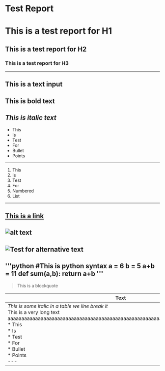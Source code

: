 # Test Report
# This is a test report for H1
## This is a test report for H2
### This is a test report for H3
---
This is a text input
---
**This is bold text**
---
*This is italic text*
---
* This
* Is
* Test
* For
* Bullet
* Points
---
1. This
2. Is
3. Test
4. For
5. Numbered
6. List
---
[This is a link](https://www.google.com/)
---
![alt text](./image.png 'Test Image')
---
![Test for alternative text](./non_existent_image.png 'Non existent image')
---
'''python
 #This is python syntax 
 a = 6 
 b = 5 
 a+b = 11 
 def sum(a,b): 
    return a+b 
'''
---
> This is a blockquote

|Text|Image1|Image2|
|---|---|---|
|*This is some italic in a table we line break it*<br />This is a very long text aaaaaaaaaaaaaaaaaaaaaaaaaaaaaaaaaaaaaaaaaaaaaaaaaaaaaaaaaaaaaaaaaaaaaaaaaaaaaaaaaa<br />* This<br />* Is<br />* Test<br />* For<br />* Bullet<br />* Points<br />---<br />|This is the firts image.<br />![alt text](./image.png 'This is an image in a table')<br />|This is the second image<br />![alt text](./image.png 'This is an image in a table')<br />|